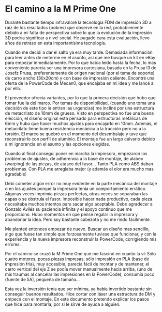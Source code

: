 # El camino a la M Prime One

Durante bastante tiempo infravaloré la tecnología FDM de impresión 3D a raiz de los resultados (pobres) que observé en la red, probablemente debido a mi falta de perspectiva sobre lo que la evolución de la impresión 3D podría significar a nivel social. He pagado cara esta evaluación, llevo años de retraso en esta importantísima tecnología.

Cuando me decidí a dar el salto ya era muy tarde. Demasiada información para leer antes de meterme en el asunto, así que me busqué un kit en eBay para empezar inmediatamente. Por lo que había leído hasta la fecha, lo mas conveniente parecía ser una impresora cartesiana, basada en la Prusa I3 de Josefz Prusa, preferentemente de origen nacional (por el tema de soporte) de carro ancho (30x20cm) y con base de impresión caliente. Encontré una oferta de la PowerCode de Mecan0, que encajaba en  mi idea y me lancé a por ella. 

El proveedor ofrecía variantes, por lo que la primera decisión que hubo que tomar fue la del marco. Por temas de disponibilidad, (cuando uno toma una decisión de este tipo le entran las urgencias) me incliné por una estructura de metacrilato de 10mm de grueso. Visto en perspectiva no fue una buena elección, el diseño original está pensado para estructuras metálicas de 6mm y hubo que hacer muchos ajustes para encajarlo en 10mm. Además, el metacrilato tiene buena resistencia mecánica a la tracción pero no a la torsión. El marco se quebró  en el momento del desembalaje y tuve que reconstruirlo con perfil de aluminio. El montaje fue un largo calvario debido a mi ignorancia en el asunto y las opciones elegidas.

Cuando al final conseguí poner en marcha la impresora, empezaron los problemas de ajustes, de adherencia a la base de montaje, de alabeo (warping) de las piezas, de atasco del fusor...
Tanto PLA como ABS daban problemas. Con PLA me arreglaba mejor (y además el olor era mucho mas agradable)

Debí cometer algún error no muy evidente en la parte mecánica del montaje o en los ajustes porque la impresora tenía un comportamiento errático. Algunas veces imprimía piezas perfectas, otras veces se separaban las capas o se obstruía el fusor. Imposible hacer nada productivo, cada pieza necesitaba muchos intentos para sacar algo aceptable. Debo agradecer a Gonzalo Avilés su paciencia infinita y el apoyo continuo que me proporcionó. Hubo momentos en que pensé regalar la impresora y abandonar la idea. Pero soy bastante cabezota y no me rindo fácilmente.

Me planteé entonces empezar de nuevo. Buscar un diseño mas sencillo, algo que fuese tan simple que forzosamente tuviese que funcionar, y con la experiencia y la nueva impresora reconstruir la PowerCode, corrigiendo mis errores.

Por el camino se cruzó la M Prime One que me fascinó en cuanto la ví: Sólo cuatro motores, pocas piezas impresas, sólo impresión en PLA (base de impresión fría), muy accesible, parecía fácil de montar y de mantener, el carro vertical del eje Z se podía mover manualmente hacia arriba, (uno de mis traumas al cancelar las impresiones en la PowerCode), consumía poco (fuente de 5A), pequeña de tamaño... 

Esta vez la inversión tenía que ser mínima, ya había invertido bastante sin conseguir buenos resultados. Hice cortar con láser una estructura de DM y empecé con el montaje. En este documento pretendo explicar los pasos que hice para montarla, por si le sirve de ayuda a alguien.